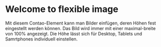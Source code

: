 


# Welcome to flexible image
Mit diesem Contao-Element kann man Bilder einfügen, deren Höhen fest eingestellt werden können. Das Bild wird immer mit einer maximal-breite von 100% angezeigt. Die Höhe lässt sich für Desktop, Tablets und Samrtphones individuell einstellen.
